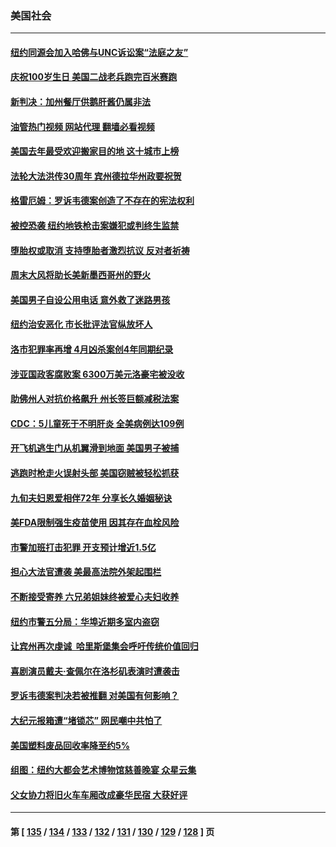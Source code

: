 ### 美国社会
---
#### [纽约同源会加入哈佛与UNC诉讼案“法庭之友”](../../pages/ncid1078160/n13730862.md?05091645) 
#### [庆祝100岁生日 美国二战老兵跑完百米赛跑](../../pages/ncid1078160/n13730833.md?05091645) 
#### [新判决：加州餐厅供鹅肝酱仍属非法](../../pages/ncid1078160/n13730811.md?05091645) 
#### [油管热门视频 网站代理 翻墙必看视频](http://209.222.30.114:81/youtube.html?05091645)
#### [美国去年最受欢迎搬家目的地 这十城市上榜](../../pages/ncid1078160/n13730755.md?05091645) 
#### [法轮大法洪传30周年 宾州德拉华州政要祝贺](../../pages/ncid1078160/n13730733.md?05091645) 
#### [格雷厄姆：罗诉韦德案创造了不存在的宪法权利](../../pages/ncid1078160/n13730656.md?05091645) 
#### [被控恐袭 纽约地铁枪击案嫌犯或判终生监禁](../../pages/ncid1078160/n13730581.md?05091645) 
#### [堕胎权或取消 支持堕胎者激烈抗议 反对者祈祷](../../pages/ncid1078160/n13730372.md?05091645) 
#### [周末大风将助长美新墨西哥州的野火](../../pages/ncid1078160/n13729827.md?05091645) 
#### [美国男子自设公用电话 意外救了迷路男孩](../../pages/ncid1078160/n13729332.md?05091645) 
#### [纽约治安恶化 市长批评法官纵放坏人](../../pages/ncid1078160/n13729227.md?05091645) 
#### [洛市犯罪率再增 4月凶杀案创4年同期纪录](../../pages/ncid1078160/n13729105.md?05091645) 
#### [涉亚国政客腐败案 6300万美元洛豪宅被没收](../../pages/ncid1078160/n13729128.md?05091645) 
#### [助佛州人对抗价格飙升 州长签巨额减税法案](../../pages/ncid1078160/n13728979.md?05091645) 
#### [CDC：5儿童死于不明肝炎 全美病例达109例](../../pages/ncid1078160/n13729016.md?05091645) 
#### [开飞机逃生门从机翼滑到地面 美国男子被捕](../../pages/ncid1078160/n13728836.md?05091645) 
#### [逃跑时枪走火误射头部 美国窃贼被轻松抓获](../../pages/ncid1078160/n13728455.md?05091645) 
#### [九旬夫妇恩爱相伴72年 分享长久婚姻秘诀](../../pages/ncid1078160/n13728465.md?05091645) 
#### [美FDA限制强生疫苗使用 因其存在血栓风险](../../pages/ncid1078160/n13728626.md?05091645) 
#### [市警加班打击犯罪 开支预计增近1.5亿](../../pages/ncid1078160/n13728409.md?05091645) 
#### [担心大法官遭袭 美最高法院外架起围栏](../../pages/ncid1078160/n13728224.md?05091645) 
#### [不断接受寄养 六兄弟姐妹终被爱心夫妇收养](../../pages/ncid1078160/n13727762.md?05091645) 
#### [纽约市警五分局：华埠近期多室内盗窃](../../pages/ncid1078160/n13727576.md?05091645) 
#### [让宾州再次虔诚  哈里斯堡集会呼吁传统价值回归](../../pages/ncid1078160/n13727474.md?05091645) 
#### [喜剧演员戴夫‧查佩尔在洛杉矶表演时遭袭击](../../pages/ncid1078160/n13727448.md?05091645) 
#### [罗诉韦德案判决若被推翻 对美国有何影响？](../../pages/ncid1078160/n13727219.md?05091645) 
#### [大纪元报箱遭“堵锁芯” 网民嘲中共怕了](../../pages/ncid1078160/n13727290.md?05091645) 
#### [美国塑料废品回收率降至约5%](../../pages/ncid1078160/n13727330.md?05091645) 
#### [组图：纽约大都会艺术博物馆慈善晚宴 众星云集](../../pages/ncid1078160/n13726994.md?05091645) 
#### [父女协力将旧火车车厢改成豪华民宿 大获好评](../../pages/ncid1078160/n13726797.md?05091645) 

---
#### 第 [ [135](./135.md?05091645) / [134](./134.md?05091645) / [133](./133.md?05091645) / [132](./132.md?05091645) / [131](./131.md?05091645) / [130](./130.md?05091645) / [129](./129.md?05091645) / [128](./128.md?05091645) ] 页
